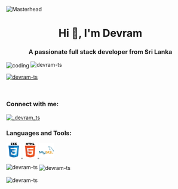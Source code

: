 ![Masterhead](https://repository-images.githubusercontent.com/588181932/e36ec678-7984-4cdd-8e4c-a3932772ff8e)
<h1 align="center">Hi 👋, I'm Devram</h1>
<h3 align="center">A passionate full stack developer from Sri Lanka</h3>
<img align ="center" alt="coding" height="400" width="1200" src="https://user-images.githubusercontent.com/74038190/238353480-219bcc70-f5dc-466b-9a60-29653d8e8433.gif"


<p align="left"> <img src="https://komarev.com/ghpvc/?username=devram-ts&label=Profile%20views&color=0e75b6&style=flat" alt="devram-ts" /> </p>

<p align="left"> <a href="https://github.com/ryo-ma/github-profile-trophy"><img src="https://github-profile-trophy.vercel.app/?username=devram-ts" alt="devram-ts" /></a> </p>

<p align="left"> <a href="https://twitter.com/" target="blank"><img src="https://img.shields.io/twitter/follow/?logo=twitter&style=for-the-badge" alt="" /></a> </p>

<h3 align="left">Connect with me:</h3>
<p align="left">
<a href="https://instagram.com/_devram_ts" target="blank"><img align="center" src="https://raw.githubusercontent.com/rahuldkjain/github-profile-readme-generator/master/src/images/icons/Social/instagram.svg" alt="_devram_ts" height="30" width="40" /></a>
</p>

<h3 align="left">Languages and Tools:</h3>
<p align="left"> <a href="https://www.w3schools.com/css/" target="_blank" rel="noreferrer"> <img src="https://raw.githubusercontent.com/devicons/devicon/master/icons/css3/css3-original-wordmark.svg" alt="css3" width="40" height="40"/> </a> <a href="https://www.w3.org/html/" target="_blank" rel="noreferrer"> <img src="https://raw.githubusercontent.com/devicons/devicon/master/icons/html5/html5-original-wordmark.svg" alt="html5" width="40" height="40"/> </a> <a href="https://www.mysql.com/" target="_blank" rel="noreferrer"> <img src="https://raw.githubusercontent.com/devicons/devicon/master/icons/mysql/mysql-original-wordmark.svg" alt="mysql" width="40" height="40"/> </a> </p>

<p><img align="left" src="https://github-readme-stats.vercel.app/api/top-langs?username=devram-ts&show_icons=true&locale=en&layout=compact" alt="devram-ts" /></p>

<p>&nbsp;<img align="center" src="https://github-readme-stats.vercel.app/api?username=devram-ts&show_icons=true&locale=en" alt="devram-ts" /></p>

<p><img align="center" src="https://github-readme-streak-stats.herokuapp.com/?user=devram-ts&" alt="devram-ts" /></p>
